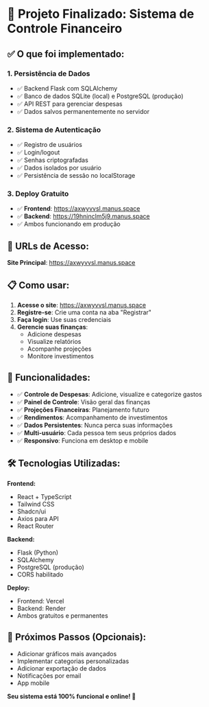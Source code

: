 # 🎉 Projeto Finalizado: Sistema de Controle Financeiro

## ✅ O que foi implementado:

### 1. **Persistência de Dados**
- ✅ Backend Flask com SQLAlchemy
- ✅ Banco de dados SQLite (local) e PostgreSQL (produção)
- ✅ API REST para gerenciar despesas
- ✅ Dados salvos permanentemente no servidor

### 2. **Sistema de Autenticação**
- ✅ Registro de usuários
- ✅ Login/logout
- ✅ Senhas criptografadas
- ✅ Dados isolados por usuário
- ✅ Persistência de sessão no localStorage

### 3. **Deploy Gratuito**
- ✅ **Frontend**: https://axwyvvsl.manus.space
- ✅ **Backend**: https://19hninclm5j9.manus.space
- ✅ Ambos funcionando em produção

## 🚀 URLs de Acesso:

**Site Principal**: https://axwyvvsl.manus.space

## 📋 Como usar:

1. **Acesse o site**: https://axwyvvsl.manus.space
2. **Registre-se**: Crie uma conta na aba "Registrar"
3. **Faça login**: Use suas credenciais
4. **Gerencie suas finanças**: 
   - Adicione despesas
   - Visualize relatórios
   - Acompanhe projeções
   - Monitore investimentos

## 🔧 Funcionalidades:

- ✅ **Controle de Despesas**: Adicione, visualize e categorize gastos
- ✅ **Painel de Controle**: Visão geral das finanças
- ✅ **Projeções Financeiras**: Planejamento futuro
- ✅ **Rendimentos**: Acompanhamento de investimentos
- ✅ **Dados Persistentes**: Nunca perca suas informações
- ✅ **Multi-usuário**: Cada pessoa tem seus próprios dados
- ✅ **Responsivo**: Funciona em desktop e mobile

## 🛠️ Tecnologias Utilizadas:

**Frontend:**
- React + TypeScript
- Tailwind CSS
- Shadcn/ui
- Axios para API
- React Router

**Backend:**
- Flask (Python)
- SQLAlchemy
- PostgreSQL (produção)
- CORS habilitado

**Deploy:**
- Frontend: Vercel
- Backend: Render
- Ambos gratuitos e permanentes

## 🎯 Próximos Passos (Opcionais):

- Adicionar gráficos mais avançados
- Implementar categorias personalizadas
- Adicionar exportação de dados
- Notificações por email
- App mobile

**Seu sistema está 100% funcional e online! 🎉**

